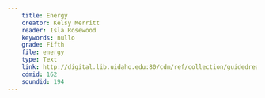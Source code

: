 ```yaml
---
    title: Energy
    creator: Kelsy Merritt
    reader: Isla Rosewood
    keywords: nullo
    grade: Fifth
    file: energy
    type: Text
    link: http://digital.lib.uidaho.edu:80/cdm/ref/collection/guidedread/id/162
    cdmid: 162
    soundid: 194
---
```

